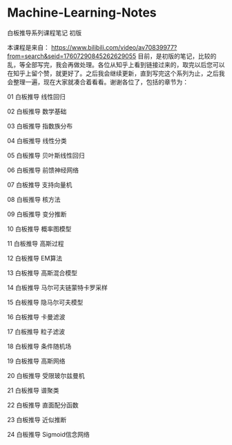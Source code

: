 # Machine-Learning-Notes
白板推导系列课程笔记 初版

本课程是来自： https://www.bilibili.com/video/av70839977?from=search&seid=17607290845262629055 目前，是初版的笔记，比较的乱，等全部写完，我会再做处理。各位从知乎上看到链接过来的，取完以后您可以在知乎上留个赞，就更好了。之后我会继续更新，直到写完这个系列为止，之后我会整理一遍，现在大家就凑合着看看。谢谢各位了，包括的章节为： 

01 白板推导 线性回归 

02 白板推导 数学基础 

03 白板推导 指数族分布 

04 白板推导 线性分类 

05 白板推导 贝叶斯线性回归 

06 白板推导 前馈神经网络 

07 白板推导 支持向量机 

08 白板推导 核方法 

09 白板推导 变分推断 

10 白板推导 概率图模型 

11 白板推导 高斯过程 

12 白板推导 EM算法 

13 白板推导 高斯混合模型 

14 白板推导 马尔可夫链蒙特卡罗采样 

15 白板推导 隐马尔可夫模型

16 白板推导 卡曼滤波

17 白板推导 粒子滤波

18 白板推导 条件随机场

19 白板推导 高斯网络

20 白板推导 受限玻尔兹曼机

21 白板推导 谱聚类

22 白板推导 直面配分函数

23 白板推导 近似推断

24 白板推导 Sigmoid信念网络
